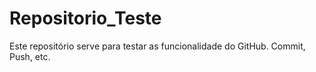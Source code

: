 # Repositorio_Teste

Este repositório serve para testar as funcionalidade do GitHub.
Commit, Push, etc.
